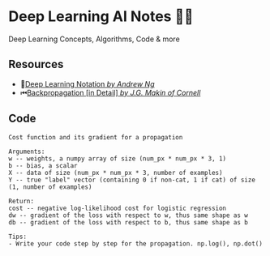 # Deep Learning AI Notes 👩‍🔬
Deep Learning Concepts, Algorithms, Code &amp; more

## Resources
* 📝[Deep Learning Notation *by Andrew Ng*](/resources/deep-learning-notation.pdf)
* ⏮[Backpropagation \[in Detail\] *by J.G. Makin of Cornell*](/resources/backpropagation.pdf)

## Code

    Cost function and its gradient for a propagation

    Arguments:
    w -- weights, a numpy array of size (num_px * num_px * 3, 1)
    b -- bias, a scalar
    X -- data of size (num_px * num_px * 3, number of examples)
    Y -- true "label" vector (containing 0 if non-cat, 1 if cat) of size (1, number of examples)

    Return:
    cost -- negative log-likelihood cost for logistic regression
    dw -- gradient of the loss with respect to w, thus same shape as w
    db -- gradient of the loss with respect to b, thus same shape as b
    
    Tips:
    - Write your code step by step for the propagation. np.log(), np.dot()
